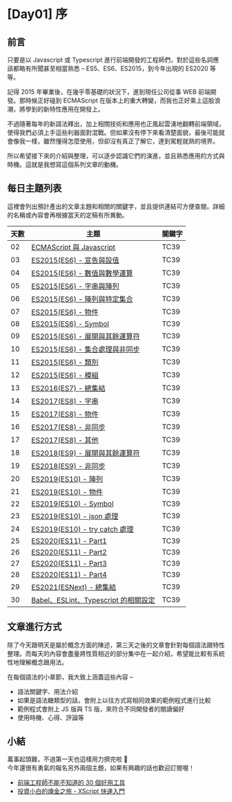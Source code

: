# [Day01] 序

## 前言

只要是以 Javascript 或 Typescript 進行前端開發的工程師們，對於這些名詞應該都略有所聞甚至相當熟悉 – ES5、ES6、ES2015，到今年出現的 ES2020 等等。

記得 2015 年畢業後，在幾乎零基礎的狀況下，進到現任公司從事 WEB 前端開發。那時候正好碰到 ECMAScript 在版本上的重大轉變，而我也正好乘上這股浪潮，將學到的新特性應用在開發上。

不過隨著每年的新語法釋出，加上相關技術和應用也正風起雲湧地翻轉前端領域，使得我們必須上手這些利器面對混戰。但如果沒有停下來看清楚面貌，最後可能就會像我一樣，雖然懂得怎麼使用，但卻沒有真正了解它，達到駕輕就熟的境界。

所以希望接下來的介紹與整理，可以逐步認識它們的演進，並且熟悉應用的方式與時機。這就是我想寫這個系列文章的動機。

## 每日主題列表

這裡會列出預計產出的文章主題和相關的關鍵字，並且提供連結可方便查閱。詳細的名稱或內容會再根據當天的定稿有所異動。

| 天數 | 主題                                     | 關鍵字 |
| ---- | ---------------------------------------- | ------ |
| 02   | [ECMAScript 與 Javascript]()             | TC39   |
| 03   | [ES2015(ES6) - 宣告與設值]()             | TC39   |
| 04   | [ES2015(ES6) - 數值與數學運算]()         | TC39   |
| 05   | [ES2015(ES6) - 字串與陣列]()             | TC39   |
| 06   | [ES2015(ES6) - 陣列與特定集合]()         | TC39   |
| 07   | [ES2015(ES6) - 物件]()                   | TC39   |
| 08   | [ES2015(ES6) - Symbol]()                 | TC39   |
| 09   | [ES2015(ES6) - 展開與其餘運算符]()       | TC39   |
| 10   | [ES2015(ES6) - 集合處理與非同步]()       | TC39   |
| 11   | [ES2015(ES6) - 類別]()                   | TC39   |
| 12   | [ES2015(ES6) - 模組]()                   | TC39   |
| 13   | [ES2016(ES7) - 總集結]()                 | TC39   |
| 14   | [ES2017(ES8) - 字串]()                   | TC39   |
| 15   | [ES2017(ES8) - 物件]()                   | TC39   |
| 16   | [ES2017(ES8) - 非同步]()                 | TC39   |
| 17   | [ES2017(ES8) - 其他]()                   | TC39   |
| 18   | [ES2018(ES9) - 展開與其餘運算符]()       | TC39   |
| 19   | [ES2018(ES9) - 非同步]()                 | TC39   |
| 20   | [ES2019(ES10) - 陣列]()                  | TC39   |
| 21   | [ES2019(ES10) - 物件]()                  | TC39   |
| 22   | [ES2019(ES10) - Symbol]()                | TC39   |
| 23   | [ES2019(ES10) - json 處理]()             | TC39   |
| 24   | [ES2019(ES10) - try catch 處理]()        | TC39   |
| 25   | [ES2020(ES11) - Part1]()                 | TC39   |
| 26   | [ES2020(ES11) - Part2]()                 | TC39   |
| 27   | [ES2020(ES11) - Part3]()                 | TC39   |
| 28   | [ES2020(ES11) - Part4]()                 | TC39   |
| 29   | [ES2021(ESNext) - 總集結]()              | TC39   |
| 30   | [Babel、ESLint、Typescript 的相關設定]() | TC39   |

## 文章進行方式

除了今天跟明天是屬於概念方面的陳述，第三天之後的文章會針對每個語法跟特性整理。而每天的內容會盡量將性質相近的部分集中在一起介紹，希望能比較有系統性地理解概念跟用法。

在每個語法的小章節，我大致上涵蓋這些內容 –

- 語法關鍵字、用法介紹
- 如果是語法糖類型的話，會附上以往方式寫相同效果的範例程式進行比較
- 範例程式會附上 JS 版與 TS 版，來符合不同開發者的閱讀偏好
- 使用時機、心得、評論等

## 小結

萬事起頭難，不過第一天也這樣用力擠完啦 🎉  
今年還很有勇氣的報名另外兩個主題，如果有興趣的話也歡迎訂閱喔！

- [前端工程師不能不知道的 30 個好用工具]()
- [投資小白的煉金之旅 - XScript 快速入門]()

